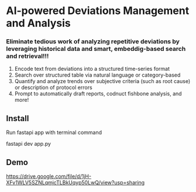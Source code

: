 # AI-powered Deviations Management and Analysis

### Eliminate tedious work of analyzing repetitive deviations by leveraging historical data and smart, embeddig-based search and retrieval!!!
1. Encode text from deviations into a structured time-series format
2. Search over structured table via natural language or category-based
3. Quantify and analyze trends over subjective criteria (such as root cause) or description of protocol errors
4. Prompt to automatically draft reports, codnuct fishbone analysis, and more!

## Install
Run fastapi app with terminal command <br />

fastapi dev app.py <br />


## Demo
https://drive.google.com/file/d/1jH-XFv1WLV5SZNLqmjcTLBkUqyp50LwQ/view?usp=sharing
